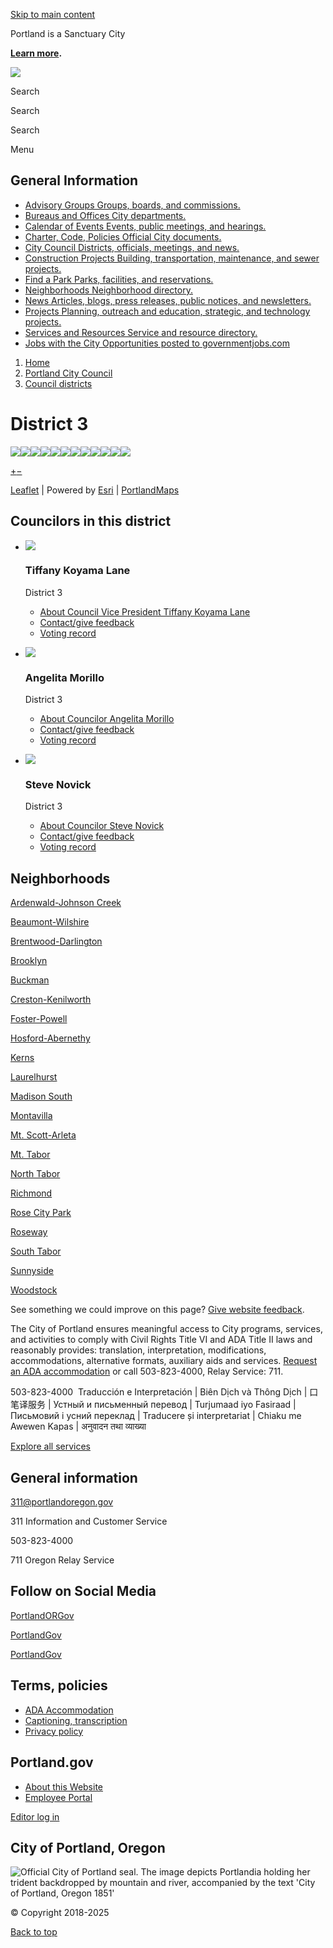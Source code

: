 [Skip to main content](https://www.portland.gov/council/districts/3/)

Portland is a Sanctuary City

[**Learn more**](https://www.portland.gov/civic/immigrants "https://www.portland.gov/civic/immigrants")**.**

![](https://www.portland.gov/themes/custom/cloudy/images/brand/seal-logo.png)

Search

Search

Search

Menu

## General Information

- [Advisory Groups Groups, boards, and commissions.](https://www.portland.gov/advisory-groups)
- [Bureaus and Offices City departments.](https://www.portland.gov/bureaus-offices)
- [Calendar of Events Events, public meetings, and hearings.](https://www.portland.gov/events)
- [Charter, Code, Policies Official City documents.](https://www.portland.gov/charter-code-policies)
- [City Council Districts, officials, meetings, and news.](https://www.portland.gov/council)
- [Construction Projects Building, transportation, maintenance, and sewer projects.](https://www.portland.gov/construction)
- [Find a Park Parks, facilities, and reservations.](https://www.portland.gov/parks/search)
- [Neighborhoods Neighborhood directory.](https://www.portland.gov/neighborhoods)
- [News Articles, blogs, press releases, public notices, and newsletters.](https://www.portland.gov/news)
- [Projects Planning, outreach and education, strategic, and technology projects.](https://www.portland.gov/projects)
- [Services and Resources Service and resource directory.](https://www.portland.gov/services)
- [Jobs with the City Opportunities posted to governmentjobs.com](https://www.governmentjobs.com/careers/portlandor)

<!--THE END-->

1. [Home](https://www.portland.gov)
2. [Portland City Council](https://www.portland.gov/council)
3. [Council districts](https://www.portland.gov/council/districts)

# District 3

![](https://www.portlandmaps.com/arcgis/rest/services/Public/Basemap_Color_Complete/MapServer/tile/12/1465/652)![](https://www.portlandmaps.com/arcgis/rest/services/Public/Basemap_Color_Complete/MapServer/tile/12/1465/653)![](https://www.portlandmaps.com/arcgis/rest/services/Public/Basemap_Color_Complete/MapServer/tile/12/1464/652)![](https://www.portlandmaps.com/arcgis/rest/services/Public/Basemap_Color_Complete/MapServer/tile/12/1464/653)![](https://www.portlandmaps.com/arcgis/rest/services/Public/Basemap_Color_Complete/MapServer/tile/12/1466/652)![](https://www.portlandmaps.com/arcgis/rest/services/Public/Basemap_Color_Complete/MapServer/tile/12/1466/653)![](https://www.portlandmaps.com/arcgis/rest/services/Public/Basemap_Color_Complete/MapServer/tile/12/1465/651)![](https://www.portlandmaps.com/arcgis/rest/services/Public/Basemap_Color_Complete/MapServer/tile/12/1465/654)![](https://www.portlandmaps.com/arcgis/rest/services/Public/Basemap_Color_Complete/MapServer/tile/12/1464/651)![](https://www.portlandmaps.com/arcgis/rest/services/Public/Basemap_Color_Complete/MapServer/tile/12/1464/654)![](https://www.portlandmaps.com/arcgis/rest/services/Public/Basemap_Color_Complete/MapServer/tile/12/1466/651)![](https://www.portlandmaps.com/arcgis/rest/services/Public/Basemap_Color_Complete/MapServer/tile/12/1466/654)

[+](https://www.portland.gov/council/districts/3 "Zoom in")[−](https://www.portland.gov/council/districts/3 "Zoom out")

[Leaflet](https://leafletjs.com "A JS library for interactive maps") | Powered by [Esri](https://www.esri.com) | [PortlandMaps](https://www.portlandmaps.com)

## Councilors in this district

- ![](https://www.portland.gov/sites/default/files/styles/1_1_80w/public/2025/Koyama-Lane---IMG_9037---square---web.jpg?h=6303d4ef&itok=OOf2FBDC)
  
  ### Tiffany Koyama Lane
  
  District 3
  
  - [About Council Vice President Tiffany Koyama Lane](https://www.portland.gov/council/districts/3/tiffany-koyama-lane)
  - [Contact/give feedback](https://www.portland.gov/help/contact-elected-official?request_purpose=Provide%20comment%20or%20feedback%20to%20a%20specific%20elected%20official&request_recipient=Council%20Vice%20President%20Tiffany%20Koyama%20Lane)
  - [Voting record](https://www.portland.gov/council/districts/3/tiffany-koyama-lane/votes)
- ![](https://www.portland.gov/sites/default/files/styles/1_1_80w/public/2025/Morillo---IMG_9092---square---web.jpg?h=89151e41&itok=WsljOEV_)
  
  ### Angelita Morillo
  
  District 3
  
  - [About Councilor Angelita Morillo](https://www.portland.gov/council/districts/3/angelita-morillo)
  - [Contact/give feedback](https://www.portland.gov/help/contact-elected-official?request_purpose=Provide%20comment%20or%20feedback%20to%20a%20specific%20elected%20official&request_recipient=Councilor%20Angelita%20Morillo)
  - [Voting record](https://www.portland.gov/council/districts/3/angelita-morillo/votes)
- ![](https://www.portland.gov/sites/default/files/styles/1_1_80w/public/2025/Novick---IMG_9553---square---web.jpg?h=9e2f3413&itok=SWYkJ4oQ)
  
  ### Steve Novick
  
  District 3
  
  - [About Councilor Steve Novick](https://www.portland.gov/council/districts/3/steve-novick)
  - [Contact/give feedback](https://www.portland.gov/help/contact-elected-official?request_purpose=Provide%20comment%20or%20feedback%20to%20a%20specific%20elected%20official&request_recipient=Councilor%20Steve%20Novick)
  - [Voting record](https://www.portland.gov/council/districts/3/steve-novick/votes)

## Neighborhoods

[Ardenwald-Johnson Creek](https://www.portland.gov/neighborhoods/ardenwald-johnson-creek)

[Beaumont-Wilshire](https://www.portland.gov/neighborhoods/beaumont-wilshire)

[Brentwood-Darlington](https://www.portland.gov/neighborhoods/brentwood-darlington)

[Brooklyn](https://www.portland.gov/neighborhoods/brooklyn)

[Buckman](https://www.portland.gov/neighborhoods/buckman)

[Creston-Kenilworth](https://www.portland.gov/neighborhoods/creston-kenilworth)

[Foster-Powell](https://www.portland.gov/neighborhoods/foster-powell)

[Hosford-Abernethy](https://www.portland.gov/neighborhoods/hosford-abernethy)

[Kerns](https://www.portland.gov/neighborhoods/kerns)

[Laurelhurst](https://www.portland.gov/neighborhoods/laurelhurst)

[Madison South](https://www.portland.gov/neighborhoods/madison-south)

[Montavilla](https://www.portland.gov/neighborhoods/montavilla)

[Mt. Scott-Arleta](https://www.portland.gov/neighborhoods/mt-scott-arleta)

[Mt. Tabor](https://www.portland.gov/neighborhoods/mt-tabor)

[North Tabor](https://www.portland.gov/neighborhoods/north-tabor)

[Richmond](https://www.portland.gov/neighborhoods/richmond)

[Rose City Park](https://www.portland.gov/neighborhoods/rose-city-park)

[Roseway](https://www.portland.gov/neighborhoods/roseway)

[South Tabor](https://www.portland.gov/neighborhoods/south-tabor)

[Sunnyside](https://www.portland.gov/neighborhoods/sunnyside)

[Woodstock](https://www.portland.gov/neighborhoods/woodstock)

See something we could improve on this page? [Give website feedback](https://www.portland.gov/feedback).

The City of Portland ensures meaningful access to City programs, services, and activities to comply with Civil Rights Title VI and ADA Title II laws and reasonably provides: translation, interpretation, modifications, accommodations, alternative formats, auxiliary aids and services. [Request an ADA accommodation](https://www.portland.gov/311/ada-request) or call 503-823-4000, Relay Service: 711.

503-823-4000  Traducción e Interpretación | Biên Dịch và Thông Dịch | 口笔译服务 | Устный и письменный перевод | Turjumaad iyo Fasiraad | Письмовий і усний переклад | Traducere și interpretariat | Chiaku me Awewen Kapas | अनुवादन तथा व्याख्या

[Explore all services](https://www.portland.gov/services)

## General information

[311@portlandoregon.gov](mailto:311@portlandoregon.gov)

311 Information and Customer Service

503-823-4000

711 Oregon Relay Service

## Follow on Social Media

[PortlandORGov](https://www.facebook.com/PortlandORGov)

[PortlandGov](https://x.com/PortlandGov)

[PortlandGov](https://www.instagram.com/PortlandGov)

## Terms, policies

- [ADA Accommodation](https://www.portland.gov/311/ada-request "Request accommodations under the Americans with Disabilities Act")
- [Captioning, transcription](https://www.portland.gov/captioning-transcription-policy "Policies regarding the captioning and transcription of video and audio")
- [Privacy policy](https://www.portland.gov/help/about/privacy)

## Portland.gov

- [About this Website](https://www.portland.gov/help/about)
- [Employee Portal](https://employees.portland.gov "Employee information on employees.portland.gov")

[Editor log in](https://www.portland.gov/user/login?destination=%2Fcouncil%2Fdistricts%2F3)

## City of Portland, Oregon

![Official City of Portland seal. The image depicts Portlandia holding her trident backdropped by mountain and river, accompanied by the text 'City of Portland, Oregon 1851'](https://www.portland.gov/themes/custom/cloudy/images/city-seal.png)

© Copyright 2018-2025

[Back to top](https://www.portland.gov/council/districts/3/)